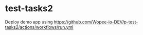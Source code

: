 # test-tasks2
Deploy demo app using https://github.com/Wopee-io-DEV/p-test-tasks2/actions/workflows/run.yml

